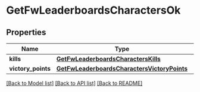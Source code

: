 # GetFwLeaderboardsCharactersOk

## Properties
Name | Type | Description | Notes
------------ | ------------- | ------------- | -------------
**kills** | [**GetFwLeaderboardsCharactersKills**](GetFwLeaderboardsCharactersKills.md) |  | 
**victory_points** | [**GetFwLeaderboardsCharactersVictoryPoints**](GetFwLeaderboardsCharactersVictoryPoints.md) |  | 

[[Back to Model list]](../README.md#documentation-for-models) [[Back to API list]](../README.md#documentation-for-api-endpoints) [[Back to README]](../README.md)



